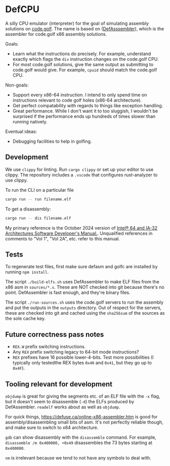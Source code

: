 # DefCPU

A silly CPU emulator (interpreter) for the goal of simulating assembly solutions on [code.golf](https://code.golf/fibonacci#assembly). The name is based on ([DefAsssembler](https://github.com/NewDefectus/defasm)), which is the assembler for code.golf x86 assembly solutions.

Goals:

- Learn what the instructions do precisely. For example, understand exactly which flags the `div` instruction changes on the code.golf CPU.
- For most code.golf solutions, give the same output as submitting to code.golf would give. For example, `cpuid` should match the code.golf CPU.

Non-goals:

- Support every x86-64 instruction. I intend to only spend time on instructions relevant to code golf holes (x86-64 architecture).
- Get perfect compatability with regards to things like exception handling.
- Great performance. While I don't want it to too sluggish, I wouldn't be surprised if the performance ends up hundreds of times slower than running natively.

Eventual ideas:

- Debugging facilities to help in golfing.

## Development

We use `clippy` for linting. Run `cargo clippy` or set up your editor to use clippy. The repository includes a `.vscode` that configures rust-analyzer to use clippy.

To run the CLI on a particular file

```sh
cargo run -- run filename.elf
```

To get a disassembly:

```sh
cargo run -- dis filename.elf
```

My primary reference is the October 2024 version of [Intel® 64 and IA-32 Architectures Software Developer's Manual.](https://software.intel.com/en-us/download/intel-64-and-ia-32-architectures-sdm-combined-volumes-1-2a-2b-2c-2d-3a-3b-3c-3d-and-4). Unqualified references in comments to "Vol 1", "Vol 2A", etc. refer to this manual.

## Tests

To regenerate test files, first make sure defasm and golfc are installed by running `npm install`.

The script `./build-elfs.sh` uses DefAssembler to make ELF files from the x86 asm in `sources/*.s`. These are NOT checked into git because there's no point. DefAssembler is fast enough, and they're binary files.

The script `./run-sources.sh` uses the code.golf servers to run the assembly and put the outputs in the `outputs` directory. Out of respect for the servers, these are checked into git and cached using the `sha256sum` of the sources as the sole cache key.

## Future correctness pass notes

- `REX.W` prefix switching instructions.
- Any `REX` prefix switching legacy to 64-bit mode instructions?
- `REX` prefixes have 16 possible lower-4-bits. Test more possibilities (I typically only testedthe REX bytes `0x40` and `0x41`, but they go up to `0x4F`).

## Tooling relevant for development

`objdump` is great for giving the segments etc. of an ELF file with the `-x` flag, but it doesn't seem to disassemble (`-d`) the ELFs produced by DefAssembler. `readelf` works about as well as `objdump`.

For quick things, https://defuse.ca/online-x86-assembler.htm is good for assembly/disassembling small bits of asm. It's not perfectly reliable though, and make sure to switch to x64 architecture.

`gdb` can show disassembly with the `disassemble` command. For example, `disassemble /m 0x400000, +0x49` disassembles the 73 bytes starting at `0x400000`.

`nm` is irrelevant because we tend to not have any symbols to deal with.
